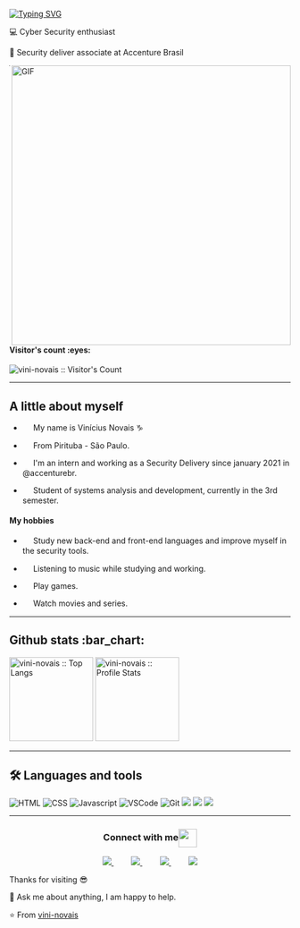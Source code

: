 [![Typing SVG](https://readme-typing-svg.herokuapp.com?color=F7D300&lines=Hello+world!+I'm+Vin%C3%ADcius+Novais!;And+I'm+passionate+about+technology)](https://git.io/typing-svg)
<p>💻 Cyber Security enthusiast </p>
<p>🤵 Security deliver associate at Accenture Brasil <img src="https://o.remove.bg/downloads/a0f6670c-efd0-465e-b6a4-193c11e2a07c/brazil-removebg-preview.png" width="15" align="center"/> </p>

<img align="right" alt="GIF" src="https://cdn-images-1.medium.com/max/800/0*ZnNHGO20RCbUGatL.gif" width="500"/>
  
  **********
  
  <h4 align="left">Visitor's count :eyes:</h4>
  <p align="left"><img src="https://profile-counter.glitch.me/vini-novais/count.svg" alt="vini-novais :: Visitor's Count" /></p>
  
  **********
  
  <h2 align="left"> A little about myself </h2>
  
- <p><img src="https://i.pinimg.com/originals/5e/ee/db/5eeedb45c962ce81c57e9e0e2eb23a5a.png" width="15" align="center"/> My name is Vinícius Novais ♑</p>
- <p><img src="https://o.remove.bg/downloads/cb2b6211-58c0-4726-9e91-0c02859c0df4/1201643-removebg-preview.png" width="15" align="center"/> From Pirituba - São Paulo.</p>
- <p><img src="https://o.remove.bg/downloads/115d2a85-3909-4679-86f0-48f5b2679a80/d3646957b3d5a8d4ce2dc8bbd356279d-removebg-preview.png" width="15" align="center"/> I'm an intern and working as a Security Delivery since january 2021 in @accenturebr.</p>
- <p><img src="https://o.remove.bg/downloads/e97c1263-873f-4009-908e-250cfab31295/books-1673578_1280-removebg-preview.png" width="15" align="center"/> Student of systems analysis and development, currently in the 3rd semester.</p>


<h4 align="left"> My hobbies </h4>
  
- <p> <img src="https://img.icons8.com/plasticine/2x/26e07f/book-and-pencil.png" width="15" align="center"/> Study new back-end and front-end languages and improve myself in the security tools.</p>
- <p> <img src="https://o.remove.bg/downloads/cb3bf64f-c0fc-4bf9-8b3f-212ab583a488/music-icon-note-png-removebg-preview.png" width="15"/> Listening to music while studying and working.</p>
- <p> <img src="https://o.remove.bg/downloads/d38088f0-3c79-410b-8c3b-4ecdfe982772/images-removebg-preview.png" width="15" align="center"/> Play games. </p>
- <p> <img src="https://icons.iconarchive.com/icons/dtafalonso/android-lollipop/512/Movie-Studio-icon.png" width="15" align="center"/> Watch movies and series. </p>


**********

<div align="left">
  <h2 align="left">Github stats :bar_chart:</h2>
<img height="150em" src="https://github-readme-stats.vercel.app/api/top-langs/?username=vini-novais&langs_count=10&theme=tokyonight&layout=compact" alt="vini-novais :: Top Langs"/>
<img height="150em" src="https://github-readme-stats.vercel.app/api?username=vini-novais&show_icons=true&theme=synthwave" alt="vini-novais :: Profile Stats"
[![GitHub Streak](http://github-readme-streak-stats.herokuapp.com?user=vini-novais&theme=dracula&hide_border=true)](https://git.io/streak-stats)

</div>

**********
  
<h2 align="left">🛠️ Languages and tools</h2>

![HTML](https://img.shields.io/badge/html%20-%23E34F26.svg?&style=for-the-badge&logo=html5&logoColor=white)
![CSS](https://img.shields.io/badge/css%20-%231572B6.svg?&style=for-the-badge&logo=css3&logoColor=white)
![Javascript](https://img.shields.io/badge/-Javascript-ffb400?style=for-the-badge&logo=javascript&logoColor=ffff3f)
![VSCode](https://img.shields.io/badge/-vscode-00a8e8?style=for-the-badge&logo=visual-studio-code)
![Git](https://img.shields.io/badge/git%20-%23F05033.svg?&style=for-the-badge&logo=git&logoColor=white)
    <img src="https://img.shields.io/badge/Java-ED8B00?style=for-the-badge&logo=java&logoColor=white">
    <img src="https://img.shields.io/badge/Amazon_AWS-232F3E?style=for-the-badge&logo=amazon-aws&logoColor=white">
    <img src="https://img.shields.io/badge/MySQL-00000F?style=for-the-badge&logo=mysql&logoColor=white">

  
**********

<div>
  <h3 align="center">Connect with me<img align="center" src="https://github.com/rajput2107/rajput2107/blob/master/Assets/Handshake.gif" height="33px" /></h3> 
</div>
<p align="center">
    <a href="https://github.com/vini-novais">
        <img  src="https://img.shields.io/badge/github-%23100000.svg?&style=for-the-badge&logo=github&logoColor=white&link=mailto:https://github.com/vini-novais">
    </a>
    &nbsp;&nbsp;&nbsp;&nbsp;&nbsp;&nbsp;&nbsp;
    <a href="mailto:novais.19988@gmail.com">
        <img src="https://img.shields.io/badge/gmail-D14836?&style=for-the-badge&logo=gmail&logoColor=white&link=mailto:novais.19988@gmail.com">
    </a>
    &nbsp;&nbsp;&nbsp;&nbsp;&nbsp;&nbsp;&nbsp;
    <a href="https://www.linkedin.com/in/vinicius-novais-09067b203/">
        <img src="https://img.shields.io/badge/linkedin-%230077B5.svg?&style=for-the-badge&logo=linkedin&logoColor=white&link=mailto:https://www.linkedin.com/in/vinicius-novais-09067b203/">
    </a>
   &nbsp;&nbsp;&nbsp;&nbsp;&nbsp;&nbsp;&nbsp;
    <a href="https://www.instagram.com/novaizera/">
      <img src="https://img.shields.io/badge/Instagram-E4405F?style=for-the-badge&logo=instagram&logoColor=white&link=mailto:https://www.instagram.com/novaizera/">
    </a>
</p>

  <p> Thanks for visiting 😎 </p>
  <p>💬 Ask me about anything, I am happy to help. </p>

⭐️ From [vini-novais](https://github.com/vini-novais)

